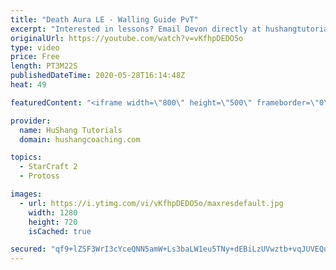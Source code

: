 ```yaml
---
title: "Death Aura LE - Walling Guide PvT"
excerpt: "Interested in lessons? Email Devon directly at hushangtutorials@outlook.com ------------------------------------------------------------------------------------------------------- Want to support HuShang Tutorials directly? Patreon is a website where you can contribute a monthly donation that will help"
originalUrl: https://youtube.com/watch?v=vKfhpDEDO5o
type: video
price: Free
length: PT3M22S
publishedDateTime: 2020-05-28T16:14:48Z
heat: 49

featuredContent: "<iframe width=\"800\" height=\"500\" frameborder=\"0\" src=\"https://www.youtube.com/embed/vKfhpDEDO5o\" allow=\"accelerometer; autoplay; encrypted-media; gyroscope; picture-in-picture\" allowfullscreen></iframe>"

provider:
  name: HuShang Tutorials
  domain: hushangcoaching.com

topics:
  - StarCraft 2
  - Protoss

images:
  - url: https://i.ytimg.com/vi/vKfhpDEDO5o/maxresdefault.jpg
    width: 1280
    height: 720
    isCached: true

secured: "qf9+lZSF3WrI3cYceQNN5amW+Ls3baLW1eu5TNy+dEBiLzUVwztb+vqJUVEQuwU2QjOj16NkS0M3pD8EWMRwPtfvOwVaBctiP2vKW36jD6LK4OaGjwlORf0yRxZyg1pYNSRaOih9PLjZlt53kpjlooF6QnOSTg9aDk2IP1BuEkbmtTE3MLJdfD4juRcxhwgjjUO+CA2RImLOCxMAXx8fUEsFDddmsBQE4mwPRqj1GFIRibplVupDc8z4TjkS0WGJZojPx9vk82k5ovn6ygXFkuR4qEU5MFaIwJ+oZ2H+HnJqIHWxz7vGVJHuNJdggk9shlIDh4zd+5zq7VC7cQG6eq0M2DVv6I5AhIKBruKsVlAK04EaAETpyXyN0BrStMJAK/ZyREhLPDAaE749j2KuBo1hTy/vEgGSRRD2QAQt6A4=;SrcDjc9anj/NHSL/H+k66Q=="
---
```



